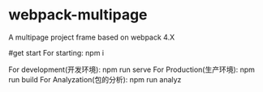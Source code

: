 # webpack-multipage
A multipage project frame based on webpack 4.X

#get start
For starting: npm i

For development(开发环境): npm run serve
For Production(生产环境): npm run build
For Analyzation(包的分析): npm run analyz
